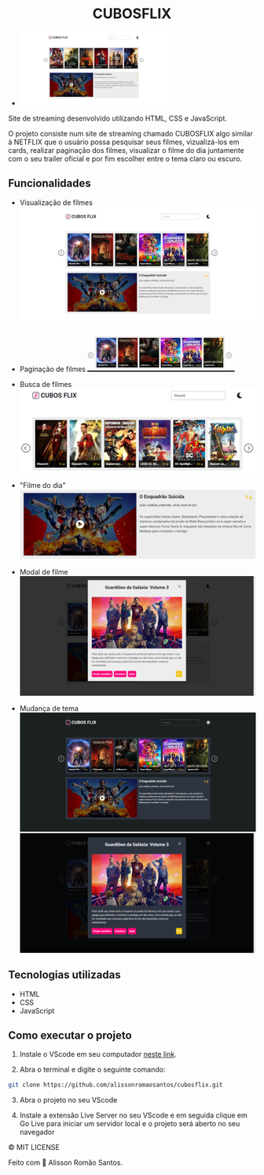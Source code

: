 <h1 align="center">CUBOSFLIX</h1>

- ![CUBOSFLIX](./.github/project.gif)

Site de streaming desenvolvido utilizando HTML, CSS e JavaScript.

O projeto consiste num site de streaming chamado CUBOSFLIX algo similar à NETFLIX que o usuário possa pesquisar seus filmes, vizualizá-los em cards, realizar paginação dos filmes, visualizar o filme do dia juntamente com o seu trailer oficial e por fim escolher entre o tema claro ou escuro.

## Funcionalidades

- Visualização de filmes
  ![Visualização de filmes](./.github/main.png)
- Paginação de filmes
  ![Pagination](./.github/pagination.gif)
- Busca de filmes
  ![Search Movie](./.github/search-movie.png)

- "Filme do dia"
  ![Movie of the day](./.github/highlight-movie.png)

- Modal de filme
  ![Modal](./.github/modal.png)

- Mudança de tema
  ![Tema Dark](./.github/main-dark.png)
  ![Modal Dark](./.github/modal-dark.png)

## Tecnologias utilizadas

- HTML
- CSS
- JavaScript

## Como executar o projeto

1. Instale o VScode em seu computador [neste link](https://code.visualstudio.com/download).

2. Abra o terminal e digite o seguinte comando:

```bash
git clone https://github.com/alissonromaosantos/cubosflix.git
```

3. Abra o projeto no seu VScode

4. Instale a extensão Live Server no seu VScode e em seguida clique em Go Live para iniciar um servidor local e o projeto será aberto no seu navegador

&copy; MIT LICENSE

Feito com 💜 Alisson Romão Santos.

